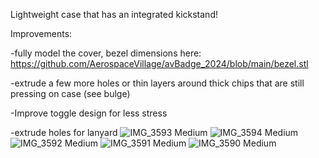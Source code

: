 Lightweight case that has an integrated kickstand!

Improvements:

-fully model the cover, bezel dimensions here: https://github.com/AerospaceVillage/avBadge_2024/blob/main/bezel.stl

-extrude a few more holes or thin layers around thick chips that are still pressing on case (see bulge)

-Improve toggle design for less stress

-extrude holes for lanyard
![IMG_3593 Medium](https://github.com/user-attachments/assets/adcb8b88-3002-4aa2-9b33-c409014d1c3a)
![IMG_3594 Medium](https://github.com/user-attachments/assets/078e2340-8f25-4b95-a5d1-775e5bbe8a8f)
![IMG_3592 Medium](https://github.com/user-attachments/assets/1acdd83e-f177-46a5-ae07-d60fe35414a9)
![IMG_3591 Medium](https://github.com/user-attachments/assets/05756108-a147-4bc3-a12d-410180c1e0f4)
![IMG_3590 Medium](https://github.com/user-attachments/assets/ae93eae7-c63e-43e9-ad33-1205c1fda400)
